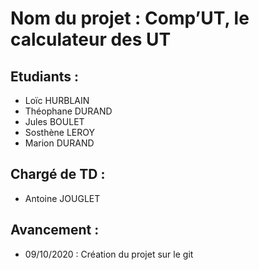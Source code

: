 # **Nom du projet : Comp’UT, le calculateur des UT**

## Etudiants :
* Loïc HURBLAIN
* Théophane DURAND
* Jules BOULET
* Sosthène LEROY
* Marion DURAND

## Chargé de TD : 
* Antoine JOUGLET

## Avancement : 
* 09/10/2020 : Création du projet sur le git